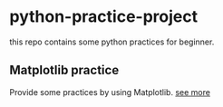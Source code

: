 # python-practice-project
this repo contains some python practices for beginner.


## Matplotlib practice
Provide some practices by using Matplotlib. [see more](https://github.com/mk43/python-practice/tree/master/matplotlib)
